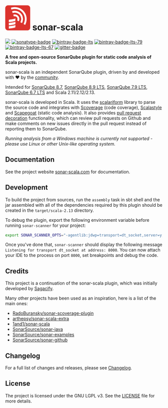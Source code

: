 <h1 align="left"> <img src="./img/sonar-scala.svg" height="80px"> sonar-scala</h1>

![](https://img.shields.io/github/workflow/status/sonar-scala/sonar-scala/Release/master)
[![sonatype-badge]][sonatype] [![bintray-badge-lts]][bintray-lts]
[![bintray-badge-lts-79]][bintray-lts-79]
[![bintray-badge-lts-67]][bintray-lts-67] [![gitter-badge]][gitter]

[sonatype]:
  https://s01.oss.sonatype.org/content/repositories/releases/com/sonar-scala/sonar-scala_2.13/{{version}}/sonar-scala_2.13-{{version}}-assembly.jar
[sonatype-badge]: https://img.shields.io/badge/Download-{{version}}-blue.svg
[bintray-badge-lts]:
  https://img.shields.io/badge/Download-{{ltsVersion}}_(for_SonarQube_8.9_LTS)-blue.svg
[bintray-badge-lts-79]:
  https://img.shields.io/badge/Download-{{lts79Version}}_(for_SonarQube_7.9_LTS)-blue.svg
[bintray-badge-lts-67]:
  https://img.shields.io/badge/Download-{{lts67Version}}_(for_SonarQube_6.7_LTS)-blue.svg
[bintray-lts]: https://bintray.com/mwz/maven/sonar-scala/{{ltsVersion}}/link
[bintray-lts-79]:
  https://bintray.com/mwz/maven/sonar-scala/{{lts79Version}}/link
[bintray-lts-67]:
  https://bintray.com/mwz/maven/sonar-scala/{{lts67Version}}/link
[gitter]: https://gitter.im/sonar-scala/sonar-scala
[gitter-badge]:
  https://img.shields.io/gitter/room/sonar-scala/sonar-scala.svg?colorB=46BC99&label=Chat

**A free and open-source SonarQube plugin for static code analysis of Scala
projects.**

sonar-scala is an independent SonarQube plugin, driven by and developed with
:heart: by the
[community](https://github.com/mwz/sonar-scala/graphs/contributors).

Intended for [SonarQube 8.7](https://www.sonarqube.org/sonarqube-8-7),
[SonarQube 8.9 LTS](https://www.sonarqube.org/sonarqube-8-7),
[SonarQube 7.9 LTS](https://www.sonarqube.org/sonarqube-7-9-lts),
[SonarQube 6.7 LTS](https://www.sonarqube.org/sonarqube-6-7-lts) and Scala
2.11/2.12/2.13.

sonar-scala is developed in Scala. It uses the
[scalariform](https://github.com/scala-ide/scalariform) library to parse the
source code and integrates with [Scoverage](http://scoverage.org) (code
coverage), [Scalastyle](http://www.scalastyle.org) and
[Scapegoat](https://github.com/sksamuel/scapegoat) (static code analysis). It
also provides
[pull request decoration](https://sonar-scala.com/docs/setup/pr-decoration)
functionality, which can review pull requests on Github and make comments on new
issues directly in the pull request instead of reporting them to SonarQube.

_Running analysis from a Windows machine is currently not supported - please use
Linux or other Unix-like operating system._

## Documentation

See the project website [sonar-scala.com](https://sonar-scala.com) for
documentation.

## Development

To build the project from sources, run the `assembly` task in sbt shell and the
jar assembled with all of the dependencies required by this plugin should be
created in the `target/scala-2.13` directory.

To debug the plugin, export the following environment variable before running
`sonar-scanner` for your project:

```bash
export SONAR_SCANNER_OPTS="-agentlib:jdwp=transport=dt_socket,server=y,suspend=y,address=8000"
```

Once you've done that, `sonar-scanner` should display the following message
`Listening for transport dt_socket at address: 8000`. You can now attach your
IDE to the process on port `8000`, set breakpoints and debug the code.

## Credits

This project is a continuation of the sonar-scala plugin, which was initially
developed by [Sagacify](https://github.com/Sagacify/sonar-scala).

Many other projects have been used as an inspiration, here is a list of the main
ones:

- [RadoBuransky/sonar-scoverage-plugin](https://github.com/RadoBuransky/sonar-scoverage-plugin)
- [arthepsy/sonar-scala-extra](https://github.com/arthepsy/sonar-scala-extra)
- [1and1/sonar-scala](https://github.com/1and1/sonar-scala)
- [SonarSource/sonar-java](https://github.com/SonarSource/sonar-java)
- [SonarSource/sonar-examples](https://github.com/SonarSource/sonar-examples)
- [SonarSource/sonar-github](https://docs.sonarqube.org/display/PLUG/GitHub+Plugin)

## Changelog

For a full list of changes and releases, please see
[Changelog](https://sonar-scala.com/docs/changelog).

## License

The project is licensed under the GNU LGPL v3. See the [LICENSE](LICENSE) file
for more details.
